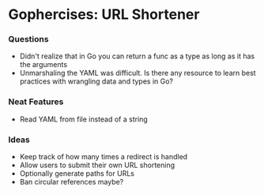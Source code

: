# Gophercises: URL Shortener

### Questions
* Didn't realize that in Go you can return a func as a type as long as it has the arguments
* Unmarshaling the YAML was difficult. Is there any resource to learn best practices with wrangling data and types in Go?

### Neat Features
* Read YAML from file instead of a string

### Ideas
* Keep track of how many times a redirect is handled
* Allow users to submit their own URL shortening
* Optionally generate paths for URLs
* Ban circular references maybe?